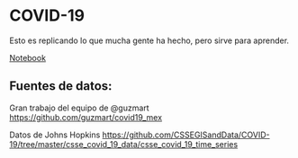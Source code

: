 # COVID-19 

Esto es replicando lo que mucha gente ha hecho, pero sirve para aprender.

[Notebook](covid.ipynb)

## Fuentes de datos:

Gran trabajo del equipo de @guzmart https://github.com/guzmart/covid19_mex

Datos de Johns Hopkins https://github.com/CSSEGISandData/COVID-19/tree/master/csse_covid_19_data/csse_covid_19_time_series
